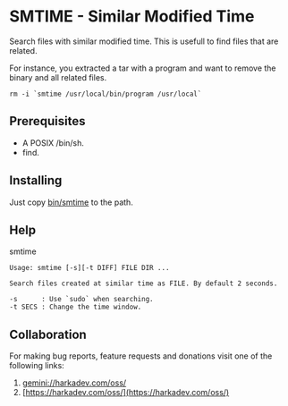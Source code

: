# SMTIME - Similar Modified Time

Search files with similar modified time. This is usefull to
find files that are related.

For instance, you extracted a tar with a program and want to
remove the binary and all related files.

    rm -i `smtime /usr/local/bin/program /usr/local`

## Prerequisites

+ A POSIX /bin/sh.
+ find.

## Installing

Just copy [bin/smtime](bin/smtime) to the path.

## Help

smtime

    Usage: smtime [-s][-t DIFF] FILE DIR ...
    
    Search files created at similar time as FILE. By default 2 seconds.
    
    -s      : Use `sudo` when searching.
    -t SECS : Change the time window.

## Collaboration

For making bug reports, feature requests and donations visit
one of the following links:

1. [gemini://harkadev.com/oss/](gemini://harkadev.com/oss/)
2. [https://harkadev.com/oss/](https://harkadev.com/oss/)

